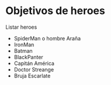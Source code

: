 # Objetivos de heroes

Listar heroes

* SpiderMan o hombre Araña
* IronMan
* Batman
* BlackPanter
* Capitán América
* Doctor Streange
* Bruja Escarlate